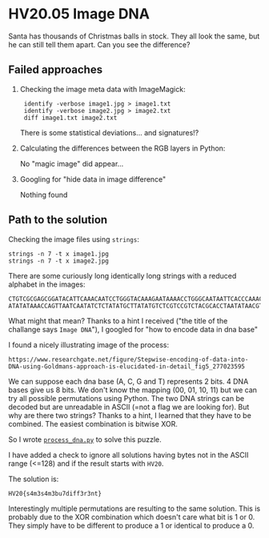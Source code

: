 # HV20.05 Image DNA

Santa has thousands of Christmas balls in stock. They all look the same, but he can still tell them apart. Can you see the difference?

## Failed approaches

1. Checking the image meta data with ImageMagick: 

        identify -verbose image1.jpg > image1.txt
        identify -verbose image2.jpg > image2.txt
        diff image1.txt image2.txt

    There is some statistical deviations... and signatures!?

2. Calculating the differences between the RGB layers in Python:

    No "magic image" did appear...

3. Googling for "hide data in image difference"

    Nothing found

## Path to the solution

Checking the image files using `strings`:

    strings -n 7 -t x image1.jpg
    strings -n 7 -t x image2.jpg

There are some curiously long identically long strings with a reduced alphabet in the images:

    CTGTCGCGAGCGGATACATTCAAACAATCCTGGGTACAAAGAATAAAACCTGGGCAATAATTCACCCAAACAAGGAAAGTAGCGAAAAAGTTCCAGAGGCCAAA
    ATATATAAACCAGTTAATCAATATCTCTATATGCTTATATGTCTCGTCCGTCTACGCACCTAATATAACGTCCATGCGTCACCCCTAGACTAATTACCTCATTC

What might that mean? Thanks to a hint I received ("the title of the challange says `Image DNA`"), I googled for "how to encode data in dna base"

I found a nicely illustrating image of the process:

    https://www.researchgate.net/figure/Stepwise-encoding-of-data-into-DNA-using-Goldmans-approach-is-elucidated-in-detail_fig5_277023595


We can suppose each dna base (A, C, G and T) represents 2 bits. 4 DNA bases give us 8 bits. We don't know the mapping (00, 01, 10, 11) but we can try all possible permutations using Python.
The two DNA strings can be decoded but are unreadable in ASCII (=not a flag we are looking for).
But why are there two strings? Thanks to a hint, I learned that they have to be combined. The easiest combination is bitwise XOR.

So I wrote [`process_dna.py`](process_dna.py) to solve this puzzle.

I have added a check to ignore all solutions having bytes not in the ASCII range (<=128) and if the result starts with `HV20`.

The solution is:

    HV20{s4m3s4m3bu7diff3r3nt}

Interestingly multiple permutations are resulting to the same solution. This is probably due to the XOR combination which doesn't care what bit is 1 or 0. They simply have to be different to produce a 1 or identical to produce a 0.
